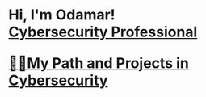 <h1>Hi, I'm Odamar! <br/><a href="https://github.com/odariver">Cybersecurity Professional

👩‍💻My Path and Projects in Cybersecurity </h2>
